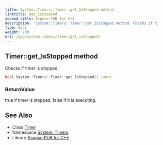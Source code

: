 ```yaml
---
title: System::Timers::Timer::get_IsStopped method
linktitle: get_IsStopped
second_title: Aspose.PUB for C++
description: 'System::Timers::Timer::get_IsStopped method. Checks if timer is stopped in C++.'
type: docs
weight: 700
url: /cpp/system.timers/timer/get_isstopped/
---
```

## Timer::get_IsStopped method


Checks if timer is stopped.

```cpp
bool System::Timers::Timer::get_IsStopped() const
```


### ReturnValue

true if timer is stopped, false if it is executing.

## See Also

* Class [Timer](../)
* Namespace [System::Timers](../../)
* Library [Aspose.PUB for C++](../../../)
